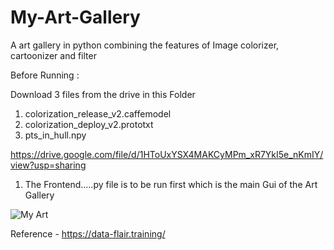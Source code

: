 # My-Art-Gallery
A art gallery in python combining the features of Image colorizer, cartoonizer and filter

Before Running :

Download 3 files from the drive in this Folder

1. colorization_release_v2.caffemodel
2. colorization_deploy_v2.prototxt
3. pts_in_hull.npy

https://drive.google.com/file/d/1HToUxYSX4MAKCyMPm_xR7YkI5e_nKmIY/view?usp=sharing

1. The Frontend.....py file is to be run first which is the main Gui of the Art Gallery

![My Art](https://user-images.githubusercontent.com/84491010/200649657-3ce1ceab-23fe-480e-a54d-7adf3818671d.jpg)


Reference - https://data-flair.training/
